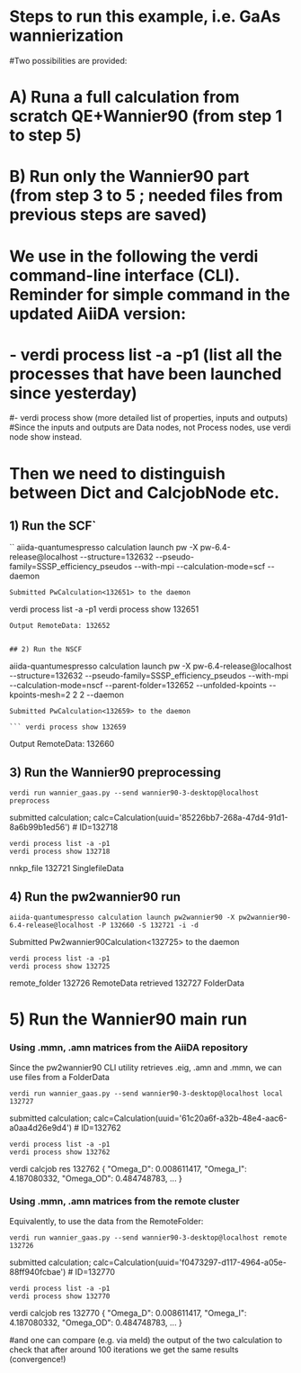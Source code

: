 # Steps to run this example, i.e. GaAs wannierization
#Two possibilities are provided:
# A) Runa  a full calculation from scratch QE+Wannier90 (from step 1 to step 5)
# B) Run only the Wannier90 part (from step 3 to 5 ; needed files from previous steps are saved)

# We use in the following the  verdi command-line interface (CLI). Reminder for simple command in the updated AiiDA version:
# - verdi process list -a -p1 (list all the processes that have been launched since yesterday)
#- verdi process show <identifier> (more detailed list of properties, inputs and outputs) 
#Since the inputs and outputs are Data nodes, not Process nodes, use verdi node show instead.
# Then we need to distinguish between Dict and CalcjobNode etc.


## 1) Run the SCF`
``
aiida-quantumespresso calculation launch pw -X pw-6.4-release@localhost --structure=132632 --pseudo-family=SSSP_efficiency_pseudos --with-mpi --calculation-mode=scf --daemon
```
Submitted PwCalculation<132651> to the daemon

``` 
verdi process list -a -p1
verdi process show 132651
```
Output RemoteData: 132652


## 2) Run the NSCF
```
aiida-quantumespresso calculation launch pw -X pw-6.4-release@localhost --structure=132632 --pseudo-family=SSSP_efficiency_pseudos --with-mpi --calculation-mode=nscf --parent-folder=132652 --unfolded-kpoints --kpoints-mesh=2 2 2 --daemon
```
Submitted PwCalculation<132659> to the daemon

``` verdi process show 132659
```
Output RemoteData: 132660


## 3) Run the Wannier90 preprocessing
```
verdi run wannier_gaas.py --send wannier90-3-desktop@localhost preprocess
```
submitted calculation; calc=Calculation(uuid='85226bb7-268a-47d4-91d1-8a6b99b1ed56') # ID=132718
``` 
verdi process list -a -p1
verdi process show 132718
```
nnkp_file          132721  SinglefileData


## 4) Run the pw2wannier90 run
```
aiida-quantumespresso calculation launch pw2wannier90 -X pw2wannier90-6.4-release@localhost -P 132660 -S 132721 -i -d
```
Submitted Pw2wannier90Calculation<132725> to the daemon
``` 
verdi process list -a -p1
verdi process show 132725
```
remote_folder      132726  RemoteData
retrieved          132727  FolderData


# 5) Run the Wannier90 main run
### Using .mmn, .amn matrices from the AiiDA repository
Since the pw2wannier90 CLI utility retrieves .eig, .amn and .mmn, we can use
files from a FolderData

```
verdi run wannier_gaas.py --send wannier90-3-desktop@localhost local 132727
```
submitted calculation; calc=Calculation(uuid='61c20a6f-a32b-48e4-aac6-a0aa4d26e9d4') # ID=132762
``` 
verdi process list -a -p1
verdi process show 132762
```

verdi calcjob res 132762
{
    "Omega_D": 0.008611417,
    "Omega_I": 4.187080332,
    "Omega_OD": 0.484748783,
    ...
}

### Using .mmn, .amn matrices from the remote cluster
Equivalently, to use the data from the RemoteFolder:
```
verdi run wannier_gaas.py --send wannier90-3-desktop@localhost remote 132726
```
submitted calculation; calc=Calculation(uuid='f0473297-d117-4964-a05e-88ff940fcbae') # ID=132770
``` 
verdi process list -a -p1
verdi process show 132770
```

verdi calcjob res 132770
{
    "Omega_D": 0.008611417,
    "Omega_I": 4.187080332,
    "Omega_OD": 0.484748783,
    ...
}

#and one can compare (e.g. via meld) the output of the two calculation to check that after around 100 iterations we get the same results (convergence!)

